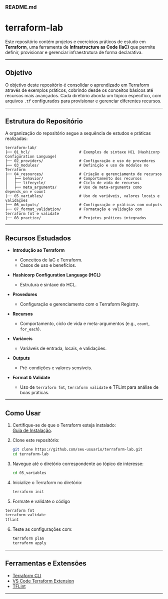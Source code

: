 ### **README.md**

# terraform-lab

Este repositório contém projetos e exercícios práticos de estudo em **Terraform**, uma ferramenta de **Infrastructure as Code (IaC)** que permite definir, provisionar e gerenciar infraestrutura de forma declarativa.

---

## **Objetivo**

O objetivo deste repositório é consolidar o aprendizado em Terraform através de exemplos práticos, cobrindo desde os conceitos básicos até recursos mais avançados. Cada diretório aborda um tópico específico, com arquivos `.tf` configurados para provisionar e gerenciar diferentes recursos.

---

## **Estrutura do Repositório**

A organização do repositório segue a sequência de estudos e práticas realizadas:

```plaintext
terraform-lab/
├── 01_hcl/                      # Exemplos de sintaxe HCL (Hashicorp Configuration Language)
├── 02_providers/                # Configuração e uso de provedores
├── 03_modules/                  # Definição e uso de módulos no Terraform
├── 04_resources/                # Criação e gerenciamento de recursos
│   ├── behavior/                # Comportamento dos recursos
│   ├── lifecycle/               # Ciclo de vida de recursos
│   ├── meta_arguments/          # Uso de meta-arguments como depends_on e count
├── 05_variables/                # Uso de variáveis, valores locais e validações
├── 06_outputs/                  # Configuração e práticas com outputs
├── 07_format_validation/        # Formatação e validação com terraform fmt e validate
├── 08_practice/                 # Projetos práticos integrados
```

---

## **Recursos Estudados**

- **Introdução ao Terraform**

  - Conceitos de IaC e Terraform.
  - Casos de uso e benefícios.

- **Hashicorp Configuration Language (HCL)**

  - Estrutura e sintaxe do HCL.

- **Provedores**

  - Configuração e gerenciamento com o Terraform Registry.

- **Recursos**

  - Comportamento, ciclo de vida e meta-argumentos (e.g., `count`, `for_each`).

- **Variáveis**

  - Variáveis de entrada, locais, e validações.

- **Outputs**

  - Pré-condições e valores sensíveis.

- **Format & Validate**
  - Uso de `terraform fmt`, `terraform validate` e TFLint para análise de boas práticas.

---

## **Como Usar**

1. Certifique-se de que o Terraform esteja instalado:  
   [Guia de Instalação](https://developer.hashicorp.com/terraform/tutorials/aws-get-started/install-cli).

2. Clone este repositório:

   ```bash
   git clone https://github.com/seu-usuario/terraform-lab.git
   cd terraform-lab
   ```

3. Navegue até o diretório correspondente ao tópico de interesse:

   ```bash
   cd 05_variables
   ```

4. Inicialize o Terraform no diretório:

   ```bash
   terraform init
   ```

5. Formate e validate o código

```bash
terraform fmt
terraform validate
tflint
```

6. Teste as configurações com:
   ```bash
   terraform plan
   terraform apply
   ```

---

## **Ferramentas e Extensões**

- [Terraform CLI](https://developer.hashicorp.com/terraform/downloads)
- [VS Code Terraform Extension](https://marketplace.visualstudio.com/items?itemName=HashiCorp.terraform)
- [TFLint](https://github.com/terraform-linters/tflint)

---
